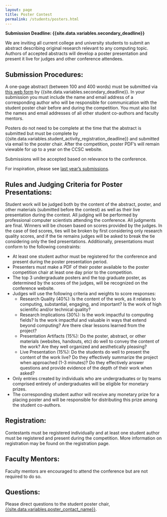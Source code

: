```yaml
---
layout: page         
title: Poster Contest
permalink: /students/posters.html
---
```


**Submission Deadline: {{site.data.variables.secondary_deadline}}**

We are inviting all current college and university students to submit an abstract describing original research relevant to any computing topic. Authors of accepted abstracts will develop a poster presentation and present it live for judges and other conference attendees.

## Submission Procedures:

A one-page abstract (between 100 and 400 words) must be submitted via [this web form]({{site.data.variables.poster_web_form}}) by {{site.data.variables.secondary_deadline}}. In your submission you must include the name and email address of a corresponding author who will be responsible for communication with the student poster chair before and during the competition. You must also list the names and email addresses of all other student co-authors and faculty mentors.

Posters do not need to be complete at the time that the abstract is submitted but must be complete by {{site.data.variables.student_activity_registration_deadline}} and submitted via email to the poster chair. After the competition, poster PDF’s will remain viewable for up to a year on the CCSC website.

Submissions will be accepted based on relevance to the conference.

For inspiration, please see [last year’s submissions]({{site.data.variables.last_year_poster_link}}).

## Rules and Judging Criteria for Poster Presentations:

Student work will be judged both by the content of the abstract, poster, and other materials (submitted before the contest) as well as their live presentation during the contest. All judging will be performed by professional computer scientists attending the conference. All judgments are final. Winners will be chosen based on scores provided by the judges. In the case of tied scores, ties will be broken by first considering only research quality scores, and if the tie remains judges will be asked to break the tie considering only the tied presentations. Additionally, presentations must conform to the following constraints:

* At least one student author must be registered for the conference and present during the poster presentation period.
* Presenters must make a PDF of their poster available to the poster competition chair at least one day prior to the competition.
* The top 3 undergraduate posters and the top graduate poster, as determined by the scores of the judges, will be recognized on the conference website.
* Judges will use the following criteria and weights to score responses:
    - Research Quality (40%): Is the content of the work, as it relates to computing, substantial, engaging, and important? Is the work of high scientific and/or technical quality?
    - Research Implications (30%): Is the work impactful to computing fields? Is the work impactful and valuable in ways that extend beyond computing? Are there clear lessons learned from the project?
    - Presentation Artifacts (15%): Do the poster, abstract, or other materials (websites, handouts, etc) do well to convey the content of the work? Are they well organized and aesthetically pleasing?
    - Live Presentation (15%): Do the students do well to present the content of the work live? Do they effectively summarize the project when approached (1-3 minutes)? Do they effectively answer questions and provide evidence of the depth of their work when asked?
* Only entries created by individuals who are undergraduates or by teams comprised entirely of undergraduates will be eligible for monetary prizes.
* The corresponding student author will receive any monetary prize for a placing poster and will be responsible for distributing this prize among the student co-authors.

## Registration:

Contestants must be registered individually and at least one student author must be registered and present during the competition. More information on registration may be found on the registration page.

## Faculty Mentors:

Faculty mentors are encouraged to attend the conference but are not required to do so.

## Questions:

Please direct questions to the student poster chair, [{{site.data.variables.poster_contact_name}}](mailto:{{site.data.variables.poster_contact_email}}).
